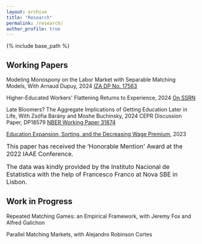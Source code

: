 ```yaml
---
layout: archive
title: "Research"
permalink: /research/
author_profile: true
---
```


{% include base_path %}

## Working Papers ##

Modeling Monospony on the Labor Market with Separable Matching Models, With Arnaud Dupuy, 2024
[IZA DP No. 17563](https://docs.iza.org/dp17563.pdf)

Higher-Educated Workers' Flattening Returns to Experience, 2024 [On SSRN](https://papers.ssrn.com/sol3/papers.cfm?abstract_id=5018246)

<!-- <font size="3"> This paper documents the labor-earning trajectories of young workers in France since the early 1990s. Wages at labor market entry increase overall, but the higher education graduates' wage growth flattens across cohorts. The paper proposes an equilibrium model of human capital accumulation over the life cycle in which a representative firm requires labor in two different occupations, routine and complex. The complex occupation allows faster human capital accumulation. Workers sort into occupations based on initial human capital and ability to learn. The model is estimated using observed wage moments and occupation sorting over thirty years. Estimation results highlight the role of the French higher education expansion of the 1990s and 2000s in causing occupational congestion, whereby the share of higher education graduates employed in routine occupations rose, flattening their wage profiles.  </font>     -->

<!-- This project in conducted as part of a [CEREQ workgroup](https://www.cereq.fr/le-cereq-activites-scientifiques-groupes-de-travail-et-seminaires/groupe-dexploitation-generation) (in French). -->

Late Bloomers? The Aggregate Implications of Getting Education Later in Life, With Zsófia Bárány and Moshe Buchinsky, 2024
CEPR Discussion Paper, DP18579
[NBER Working Paper 31874](https://www.nber.org/papers/w31874)

<!-- <font size="3">It is generally agreed upon that most individuals who acquire a college degree do so in their early 20s. Despite this consensus, we show that in the US from the 1930 birth cohort onwards a large fraction – around 20% – of college graduates obtained their degree after age 30. We explore the implications of this phenomenon. First, we show that these so called late bloomers have significantly contributed to
the narrowing of gender and racial gaps in the college share, despite the general widening of the racial gap. Second, late bloomers are responsible for more than half of the increase in the aggregate college share from 1960 onwards. Finally, we show that the returns to having a college degree vary depending on the age at graduation. Ignoring the existence of late bloomers therefore leads to a significant underestimation of the returns to college education for those finishing college in their early 20s. </font>  -->

[Education Expansion, Sorting, and the Decreasing Wage Premium](https://paulinecorblet.github.io/pdf/JMP.pdf), 2023 

<font size="3">  This paper has received the ‘Honorable Mention' Award at the 2022 IAAE Conference.

The data was kindly provided by the Instituto Nacional de Estatistica with the help of Francesco Franco at Nova SBE in Lisbon. </font> 


<!-- <font size="3"> This paper studies the interplay between education expansion and workers and firms sorting in Portugal between 1987 and 2017. The Portuguese labor market is characterized by three facts: a decreasing high school wage premium, a dramatic increase in supply of high school graduates, and an increasingly unbalanced distribution of high school graduates across industries. To quantify the impact of the latter two on the former, I build a model of one-to-many matching where workers sort with firms based on their own preferences, their relative productivity within the firm, and substitution patterns with other workers. Using tool from the optimal transport literature, I solve the model and structurally estimate it on matched employer-employee data. Estimates suggest changes in sorting are mainly driven by heterogeneous increase in relative productivity of high school graduates relative to non graduates across industries. It acts as a mitigating force on the decreasing high school wage premium, but does not fully compensate for high school graduates' rise in relative supply.  </font>  -->



## Work in Progress ##

Repeated Matching Games: an Empirical Framework, with Jeremy Fox and Alfred Galichon

Parallel Matching Markets, with Alejandro Robinson Cortes